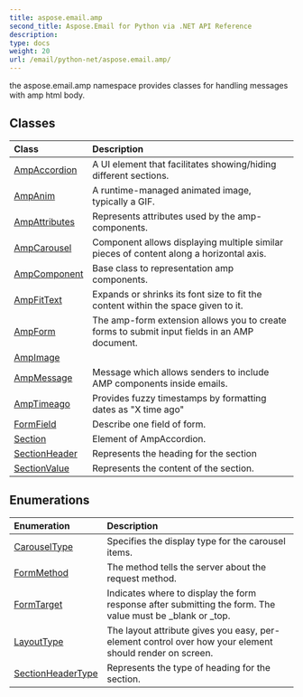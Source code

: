 ```yaml
---
title: aspose.email.amp
second_title: Aspose.Email for Python via .NET API Reference
description: 
type: docs
weight: 20
url: /email/python-net/aspose.email.amp/
---
```



the aspose.email.amp namespace provides classes for handling messages with amp html body.

## Classes
| Class | Description |
| :- | :- |
|[AmpAccordion](/email/python-net/aspose.email.amp/ampaccordion/)|A UI element that facilitates showing/hiding different sections.|
|[AmpAnim](/email/python-net/aspose.email.amp/ampanim/)|A runtime-managed animated image, typically a GIF.|
|[AmpAttributes](/email/python-net/aspose.email.amp/ampattributes/)|Represents attributes used by the amp-components.|
|[AmpCarousel](/email/python-net/aspose.email.amp/ampcarousel/)|Component allows displaying multiple similar pieces of content along a horizontal axis.|
|[AmpComponent](/email/python-net/aspose.email.amp/ampcomponent/)|Base class to representation amp components.|
|[AmpFitText](/email/python-net/aspose.email.amp/ampfittext/)|Expands or shrinks its font size to fit the content within the space given to it.|
|[AmpForm](/email/python-net/aspose.email.amp/ampform/)|The amp-form extension allows you to create forms to submit input fields in an AMP document.|
|[AmpImage](/email/python-net/aspose.email.amp/ampimage/)||
|[AmpMessage](/email/python-net/aspose.email.amp/ampmessage/)|Message which allows senders to include AMP components inside emails.|
|[AmpTimeago](/email/python-net/aspose.email.amp/amptimeago/)|Provides fuzzy timestamps by formatting dates as "X time ago"|
|[FormField](/email/python-net/aspose.email.amp/formfield/)|Describe one field of form.|
|[Section](/email/python-net/aspose.email.amp/section/)|Element of AmpAccordion.|
|[SectionHeader](/email/python-net/aspose.email.amp/sectionheader/)|Represents the heading for the section|
|[SectionValue](/email/python-net/aspose.email.amp/sectionvalue/)|Represents the content of the section.|
## Enumerations
| Enumeration | Description |
| :- | :- |
|[CarouselType](/email/python-net/aspose.email.amp/carouseltype/)|Specifies the display type for the carousel items.|
|[FormMethod](/email/python-net/aspose.email.amp/formmethod/)|The method tells the server about the request method.|
|[FormTarget](/email/python-net/aspose.email.amp/formtarget/)|Indicates where to display the form response after submitting the form. The value must be _blank or _top.|
|[LayoutType](/email/python-net/aspose.email.amp/layouttype/)|The layout attribute gives you easy, per-element control over how your element should render on screen.|
|[SectionHeaderType](/email/python-net/aspose.email.amp/sectionheadertype/)|Represents the type of heading for the section.|
